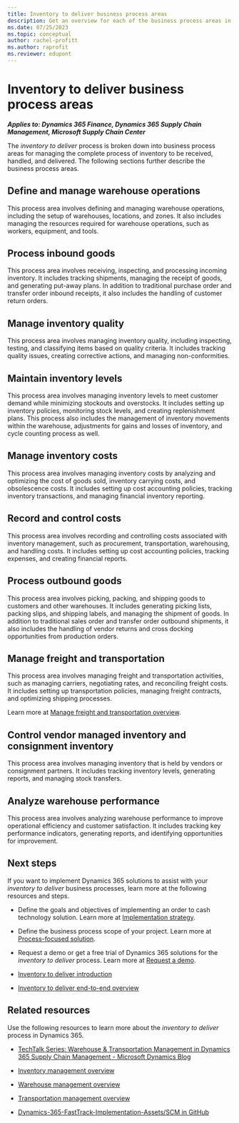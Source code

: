```yaml
---
title: Inventory to deliver business process areas
description: Get an overview for each of the business process areas in the inventory to deliver end-to-end business process flow in Dynamics 365 solutions.
ms.date: 07/25/2023
ms.topic: conceptual
author: rachel-profitt
ms.author: raprofit
ms.reviewer: edupont
---
```


# Inventory to deliver business process areas

***Applies to: Dynamics 365 Finance, Dynamics 365 Supply Chain Management, Microsoft Supply Chain Center***

The *inventory to deliver* process is broken down into business process areas for managing the complete process of inventory to be received, handled, and delivered. The following sections further describe the business process areas.

## Define and manage warehouse operations

This process area involves defining and managing warehouse operations, including the setup of warehouses, locations, and zones. It also includes managing the resources required for warehouse operations, such as workers, equipment, and tools<!--For more information, see \[Define and manage warehouse operations link\]TODO:Add link-->.

## Process inbound goods

This process area involves receiving, inspecting, and processing incoming inventory. It includes tracking shipments, managing the receipt of goods, and generating put-away plans. In addition to traditional purchase order and transfer order inbound receipts, it also includes the handling of customer return orders<!--For more information, see \[Process inbound goods link\]TODO:Add link-->.

## Manage inventory quality

This process area involves managing inventory quality, including inspecting, testing, and classifying items based on quality criteria. It includes tracking quality issues, creating corrective actions, and managing non-conformities<!--For more information, see \[Manage inventory quality link\]TODO:Add link-->.

## Maintain inventory levels

This process area involves managing inventory levels to meet customer demand while minimizing stockouts and overstocks. It includes setting up inventory policies, monitoring stock levels, and creating replenishment plans. This process also includes the management of inventory movements within the warehouse, adjustments for gains and losses of inventory, and cycle counting process as well<!--For more information, see \[Maintain inventory levels link\]TODO:Add link-->.

## Manage inventory costs

This process area involves managing inventory costs by analyzing and optimizing the cost of goods sold, inventory carrying costs, and obsolescence costs. It includes setting up cost accounting policies, tracking inventory transactions, and managing financial inventory reporting<!--For more information, see \[Manage inventory costs link\]TODO:Add link-->.

## Record and control costs

This process area involves recording and controlling costs associated with inventory management, such as procurement, transportation, warehousing, and handling costs. It includes setting up cost accounting policies, tracking expenses, and creating financial reports<!--For more information, see \[Record and control costs link\]TODO:Add link-->.

## Process outbound goods

This process area involves picking, packing, and shipping goods to customers and other warehouses. It includes generating picking lists, packing slips, and shipping labels, and managing the shipment of goods. In addition to traditional sales order and transfer order outbound shipments, it also includes the handling of vendor returns and cross docking opportunities from production orders<!--For more information, see \[Process outbound goods link\]TODO:Add link-->.

## Manage freight and transportation

This process area involves managing freight and transportation activities, such as managing carriers, negotiating rates, and reconciling freight costs. It includes setting up transportation policies, managing freight contracts, and optimizing shipping processes.

Learn more at [Manage freight and transportation overview](inventory-to-deliver-manage-freight-transportation.md).

## Control vendor managed inventory and consignment inventory

This process area involves managing inventory that is held by vendors or consignment partners. It includes tracking inventory levels, generating reports, and managing stock transfers<!--For more information, see \[Control vendor managed inventory and consignment inventory link\]TODO:Add link-->.

## Analyze warehouse performance

This process area involves analyzing warehouse performance to improve operational efficiency and customer satisfaction. It includes tracking key performance indicators, generating reports, and identifying opportunities for improvement<!--For more information, see \[Analyze warehouse performance link\]TODO:Add link-->.

## Next steps

If you want to implement Dynamics 365 solutions to assist with your *inventory to deliver* business processes, learn more at the following resources and steps.

- Define the goals and objectives of implementing an order to cash technology solution. Learn more at [Implementation strategy](../implementation-guide/implementation-strategy.md).

- Define the business process scope of your project. Learn more at [Process-focused solution](../implementation-guide/process-focused-solution.md).

- Request a demo or get a free trial of Dynamics 365 solutions for the *inventory to deliver* process. Learn more at [Request a demo](https://dynamics.microsoft.com/dynamics-365-free-trial/).

- [Inventory to deliver introduction](inventory-to-deliver-introduction.md)

- [Inventory to deliver end-to-end overview](inventory-to-deliver-overview.md)

## Related resources

Use the following resources to learn more about the *inventory to deliver* process in Dynamics 365.

- [TechTalk Series: Warehouse & Transportation Management in Dynamics 365 Supply Chain Management - Microsoft Dynamics Blog](https://community.dynamics.com/blogs/post/?postid=4b4d8aa8-2922-4fe8-b93f-a404cb59e5d4)

- [Inventory management overview](/dynamics365/supply-chain/inventory/inventory-home-page)

- [Warehouse management overview](/dynamics365/supply-chain/warehousing/warehouse-management-overview)

- [Transportation management overview](/dynamics365/supply-chain/transportation/transportation-management-overview)

- [Dynamics-365-FastTrack-Implementation-Assets/SCM in GitHub](https://github.com/microsoft/Dynamics-365-FastTrack-Implementation-Assets/tree/master/SCM)

<!--## Tags
*Stakeholders:* Functional consultant, Business analyst, Accounts payable lead, Accounts receivable lead, Finance lead, Sales lead, Purchasing lead, Production lead, Supply chain lead, Warehouse lead, Transportation lead

*Products:* Dynamics 365 Finance, Dynamics 365 Supply Chain Management, Microsoft Supply Chain Center
